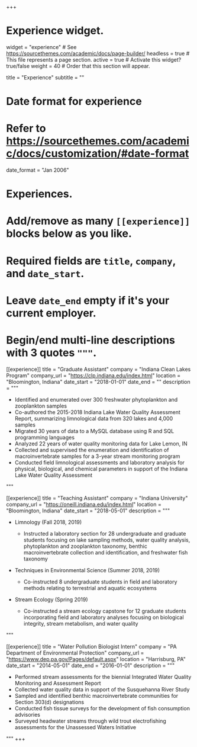 +++
# Experience widget.
widget = "experience"  # See https://sourcethemes.com/academic/docs/page-builder/
headless = true  # This file represents a page section.
active = true  # Activate this widget? true/false
weight = 40  # Order that this section will appear.

title = "Experience"
subtitle = ""

# Date format for experience
#   Refer to https://sourcethemes.com/academic/docs/customization/#date-format
date_format = "Jan 2006"

# Experiences.
#   Add/remove as many `[[experience]]` blocks below as you like.
#   Required fields are `title`, `company`, and `date_start`.
#   Leave `date_end` empty if it's your current employer.
#   Begin/end multi-line descriptions with 3 quotes `"""`.

[[experience]]
  title = "Graduate Assistant"
  company = "Indiana Clean Lakes Program"
  company_url = "https://clp.indiana.edu/index.html"
  location = "Bloomington, Indiana"
  date_start = "2018-01-01"
  date_end = ""
  description = """


  * Identified and enumerated over 300 freshwater phytoplankton and zooplankton samples
  * Co-authored the 2015-2018 Indiana Lake Water Quality Assessment Report, summarizing limnological data from 320 lakes and 4,000 samples
  * Migrated 30 years of data to a MySQL database using R and SQL programming languages
  * Analyzed 22 years of water quality monitoring data for Lake Lemon, IN 
  * Collected and supervised the enumeration and identification of macroinvertebrate samples for a 3-year stream monitoring program
  * Conducted field limnological assessments and laboratory analysis for physical, biological, and chemical parameters in support of the Indiana Lake Water Quality Assessment

"""

[[experience]]
  title = "Teaching Assistant"
  company = "Indiana University"
  company_url = "https://oneill.indiana.edu/index.html"
  location = "Bloomington, Indiana"
  date_start = "2018-05-01"
  description = """

  
  * Limnology (Fall 2018, 2019) 
  
    + Instructed a laboratory section for 28 undergraduate and graduate students focusing on lake sampling methods, water quality analysis, phytoplankton and zooplankton taxonomy, benthic macroinvertebrate collection and identification, and freshwater fish taxonomy
  * Techniques in Environmental Science (Summer 2018, 2019)
    + Co-instructed 8 undergraduate students in field and laboratory methods relating to terrestrial and aquatic ecosystems
  * Stream Ecology (Spring 2019)   
    + Co-instructed a stream ecology capstone for 12 graduate students incorporating field and laboratory analyses focusing on biological integrity, stream metabolism, and water quality

"""

[[experience]]
  title = "Water Pollution Biologist Intern"
  company = "PA Department of Environmental Protection"
  company_url = "https://www.dep.pa.gov/Pages/default.aspx"
  location = "Harrisburg, PA"
  date_start = "2014-05-01"
  date_end = "2016-01-01"
  description = """

  * Performed stream assessments for the biennial Integrated Water Quality Monitoring and Assessment Report
  * Collected water quality data in support of the Susquehanna River Study
  * Sampled and identified benthic macroinvertebrate communities for Section 303(d) designations
  * Conducted fish tissue surveys for the development of fish consumption advisories
  * Surveyed headwater streams through wild trout electrofishing assessments for the Unassessed Waters Initiative
  
"""
+++
